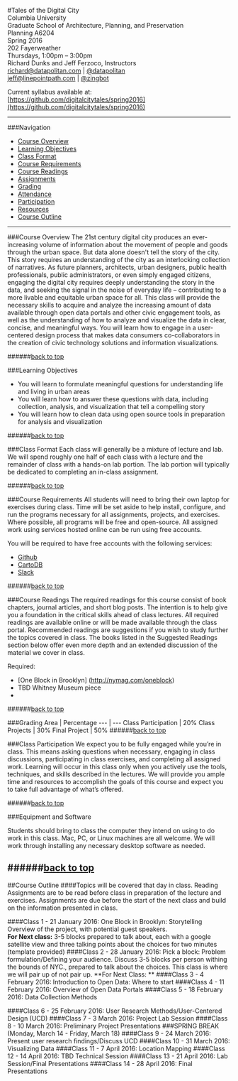 #Tales<a id='top'></a> of the Digital City  
Columbia University    
Graduate School of Architecture, Planning, and Preservation  
Planning A6204    
Spring 2016   
202 Fayerweather    
Thursdays, 1:00pm – 3:00pm  
Richard Dunks and Jeff Ferzoco, Instructors  
[richard@datapolitan.com](mailto:richard@datapolitan.com) | [@datapolitan](https://twitter.com/Datapolitan)  
[jeff@linepointpath.com](mailto:jeff@linepointpath.com) | [@zingbot](https://twitter.com/zingbot)

Current syllabus available at: [https://github.com/digitalcitytales/spring2016](https://github.com/digitalcitytales/spring2016)

---
###Navigation
+ [Course Overview](#course-overview)
+ [Learning Objectives](#learning-objectives)
+ [Class Format](#class-format)
+ [Course Requirements](#course-requirements)
+ [Course Readings](#course-readings)
+ [Assignments](#assignments)
+ [Grading](#grading)
+ [Attendance](#attendance)
+ [Participation](#participation)
+ [Resources](#resources)
+ [Course Outline](#course-outline)

---
<a id='course-overview'></a>
###Course Overview
The 21st century digital city produces an ever-increasing volume of information about the movement of people and goods through the urban space. But data alone doesn't tell the story of the city. This story requires an understanding of the city as an interlocking collection of narratives. As future planners, architects, urban designers, public health professionals, public administrators, or even simply engaged citizens, engaging the digital city requires deeply understanding the story in the data, and seeking the signal in the noise of everyday life – contributing to a more livable and equitable urban space for all. 
This class will provide the necessary skills to acquire and analyze the increasing amount of data available through open data portals and other civic engagement tools, as well as the understanding of how to analyze and visualize the data in clear, concise, and meaningful ways. You will learn how to engage in a user-centered design process that makes data consumers co-collaborators in the creation of civic technology solutions and information visualizations.

######[back to top](#top)

<a id='learning-objectives'></a>
###Learning Objectives
+ You will learn to formulate meaningful questions for understanding life and living in urban areas
+ You will learn how to answer these questions with data, including collection, analysis, and visualization that tell a compelling story
+ You will learn how to clean data using open source tools in preparation for analysis and visualization

######[back to top](#top)

<a id='class-format'></a>
###Class Format
Each class will generally be a mixture of lecture and lab. We will spend roughly one half of each class with a lecture and the remainder of class with a hands-on lab portion. The lab portion will typically be dedicated to completing an in-class assignment.

######[back to top](#top)

<a id='course-requirements'></a>
###Course Requirements
All students will need to bring their own laptop for exercises during class. Time will be set aside to help install, configure, and run the programs necessary for all assignments, projects, and exercises. Where possible, all programs will be free and open-source. All assigned work using services hosted online can be run using free accounts.

You will be required to have free accounts with the following services:

+ [Github](https://github.com/)
+ [CartoDB](http://cartodb.com/)
+ [Slack](https://digitalcitytales.slack.com) 

######[back to top](#top)

<a id='course-readings'></a>
###Course Readings 
The required readings for this course consist of book chapters, journal articles, and short blog posts. The intention is to help give you a foundation in the critical skills ahead of class lectures. All required readings are available online or will be made available through the class portal. Recommended readings are suggestions if you wish to study further the topics covered in class. The books listed in the Suggested Readings section below offer even more depth and an extended discussion of the material we cover in class.

Required: 
  
 + [One Block in Brooklyn] (http://nymag.com/oneblock)
 + TBD Whitney Museum piece 
 + 

######[back to top](#top)

<a id='grading'></a>
###Grading
Area | Percentage
--- | ---
Class Participation | 20%
Class Projects | 30%
Final Project | 50%
######[back to top](#top)

<a id='participation'></a>
###Class Participation 
We expect you to be fully engaged while you’re in class. This means asking questions when necessary, engaging in class discussions, participating in class exercises, and completing all assigned work. Learning will occur in this class only when you actively use the tools, techniques, and skills described in the lectures. We will provide you ample time and resources to accomplish the goals of this course and expect you to take full advantage of what’s offered.

######[back to top](#top)

###Equipment and Software

Students should bring to class the computer they intend on using to do work in this class. Mac, PC, or Linux machines are all welcome. We will work through installing any necessary desktop software as needed.

######[back to top](#top)
---
<a id='course-outline'></a>
##Course Outline
####Topics will be covered that day in class. Reading Assignments are to be read before class in preparation of the lecture and exercises. Assignments are due before the start of the next class and build on the information presented in class.

####Class 1 - 21 January 2016: One Block in Brooklyn: Storytelling 
Overview of the project, with potential guest speakers.  
**For Next class:** 
3-5 blocks prepared to talk about, each with a google satellite view and three talking points about the choices for two minutes (template provided)
####Class 2 - 28 January 2016: Pick a block: Problem formulation/Defining your audience.
Discuss 3-5 blocks per person withing the bounds of NYC., prepared to talk about the choices. This class is where we will pair up of not pair up.
**For Next Class: **
####Class 3 - 4 February 2016: Introduction to Open Data: Where to start
####Class 4 - 11 February 2016: Overview of Open Data Portals
####Class 5 - 18 February 2016: Data Collection Methods
<!--#####Topics
+ Principles of data collection
+ Methods of data collection

#####Assigned Readings


-->
####Class 6 - 25 February 2016: User Research Methods/User-Centered Design (UCD)
####Class 7 - 3 March 2016: Project Lab Session
####Class 8 - 10 March 2016: Preliminary Project Presentations
###SPRING BREAK (Monday, March 14 - Friday, March 18)
####Class 9 - 24 March 2016: Present user research findings/Discuss UCD
####Class 10 - 31 March 2016: Visualizing Data
####Class 11 - 7 April 2016: Location Mapping
####Class 12 - 14 April 2016: TBD Technical Session
####Class 13 - 21 April 2016: Lab Session/Final Presentations
####Class 14 - 28 April 2016: Final Presentations
